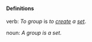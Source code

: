 #### Definitions

verb: *To group* is *to [create](https://github.com/gcassel/Modular-Organization-Terminology/blob/master/terms/create.md) a [set](https://github.com/gcassel/Modular-Organization-Terminology/blob/master/terms/set.md)*.

noun:  *A group is a set.*
